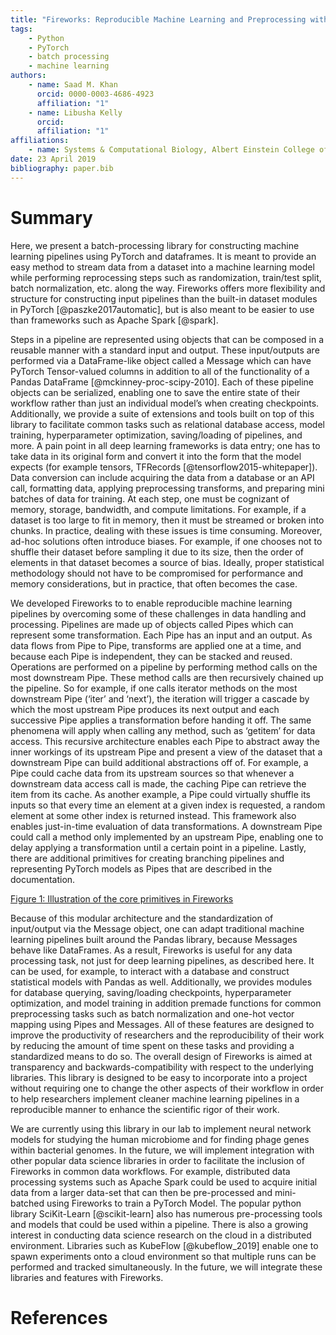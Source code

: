 ```yaml
---
title: "Fireworks: Reproducible Machine Learning and Preprocessing with PyTorch"
tags:
    - Python
    - PyTorch
    - batch processing
    - machine learning
authors:
    - name: Saad M. Khan
      orcid: 0000-0003-4686-4923
      affiliation: "1"
    - name: Libusha Kelly
      orcid:
      affiliation: "1"
affiliations:
    - name: Systems & Computational Biology, Albert Einstein College of Medicine
date: 23 April 2019
bibliography: paper.bib
---
```


# Summary

Here, we present a batch-processing library for constructing machine learning pipelines using PyTorch and dataframes. It is meant to provide an easy method to stream data from a dataset into a machine learning model while performing reprocessing steps such as randomization, train/test split, batch normalization, etc. along the way. Fireworks offers more flexibility and structure for constructing input pipelines than the built-in dataset modules in PyTorch [@paszke2017automatic], but is also meant to be easier to use than frameworks such as Apache Spark [@spark].

Steps in a pipeline are represented using objects that can be composed in a reusable manner with a standard input and output. These input/outputs are performed via a DataFrame-like object called a Message which can have PyTorch Tensor-valued columns in addition to all of the functionality of a Pandas DataFrame [@mckinney-proc-scipy-2010]. Each of these pipeline objects can be serialized, enabling one to save the entire state of their workflow rather than just an individual model’s when creating checkpoints. Additionally, we provide a suite of extensions and tools built on top of this library to facilitate common tasks such as relational database access, model training, hyperparameter optimization, saving/loading of pipelines, and more. A pain point in all deep learning frameworks is data entry; one has to take data in its original form and convert it into the form that the model expects (for example tensors, TFRecords [@tensorflow2015-whitepaper]). Data conversion can include acquiring the data from a database or an API call, formatting data, applying preprocessing transforms, and preparing mini batches of data for training. At each step, one must be cognizant of memory, storage, bandwidth, and compute limitations. For example, if a dataset is too large to fit in memory, then it must be streamed or broken into chunks. In practice, dealing with these issues is time consuming. Moreover, ad-hoc solutions often introduce biases. For example, if one chooses not to shuffle their dataset before sampling it due to its size, then the order of elements in that dataset becomes a source of bias. Ideally, proper statistical methodology should not have to be compromised for performance and memory considerations, but in practice, that often becomes the case.

We developed Fireworks to to enable reproducible machine learning pipelines by overcoming some of these challenges in data handling and processing. Pipelines are made up of objects called Pipes which can represent some transformation. Each Pipe has an input and an output. As data flows from Pipe to Pipe, transforms are applied one at a time, and because each Pipe is independent, they can be stacked and reused. Operations are performed on a pipeline by performing method calls on the most downstream Pipe.
These method calls are then recursively chained up the pipeline. So for example, if one calls iterator methods on the most downstream Pipe (‘iter’ and ‘next’), the iteration will trigger a cascade by which the most upstream Pipe produces its next output and each successive Pipe applies a transformation before handing it off. The same phenomena will apply when calling any method, such as ‘getitem’ for data access. This recursive architecture enables each Pipe to abstract away the inner workings of its upstream Pipe and present a view of the dataset that a downstream Pipe can build additional abstractions off of. For example, a Pipe could cache data from its upstream sources so that whenever a downstream data access call is made, the caching Pipe can retrieve the item from its cache. As another example, a Pipe could virtually shuffle its inputs so that every time an element at a given index is requested, a random element at some other index is returned instead. This framework also enables just-in-time evaluation of  data transformations. A downstream Pipe could call a method only implemented by an upstream Pipe, enabling one to delay applying a transformation until a certain point in a pipeline. Lastly, there are additional primitives for creating branching pipelines and representing PyTorch models as Pipes that are described in the documentation.

[Figure 1: Illustration of the core primitives in Fireworks](Models.png)

Because of this modular architecture and the standardization of input/output via the Message object, one can adapt traditional machine learning pipelines built around the Pandas library, because Messages behave like DataFrames. As a result, Fireworks is useful for any data processing task, not just for deep learning pipelines, as described here. It can be used, for example, to interact with a database and construct statistical models with Pandas as well. Additionally, we provides modules for database querying, saving/loading checkpoints, hyperparameter optimization, and model training in addition premade functions for common preprocessing tasks such as batch normalization and one-hot vector mapping using Pipes and Messages. All of these features are designed to improve the productivity of researchers and the reproducibility of their work by reducing the amount of time spent on these tasks and providing a standardized means to do so. The overall design of Fireworks is aimed at transparency and backwards-compatibility with respect to the underlying libraries. This library is designed to be easy to incorporate into a project without requiring one to change the other aspects of their workflow in order to help researchers implement cleaner machine learning pipelines in a reproducible manner to enhance the scientific rigor of their work.

We are currently using this library in our lab to implement neural network models for studying the human microbiome and for finding phage genes within bacterial genomes. In the future, we will implement integration with other popular data science libraries in order to facilitate the inclusion of Fireworks in common data workflows. For example, distributed data processing systems such as Apache Spark could be used to acquire initial data from a larger data-set that can then be pre-processed and mini-batched using Fireworks to train a PyTorch Model. The popular python library SciKit-Learn [@scikit-learn] also has numerous pre-processing tools and models that could be used within a pipeline. There is also a growing interest in conducting data science research on the cloud in a distributed environment. Libraries such as KubeFlow [@kubeflow_2019] enable one to spawn experiments onto a cloud environment so that multiple runs can be performed and tracked simultaneously. In the future, we will integrate these libraries and features with Fireworks.


# References
